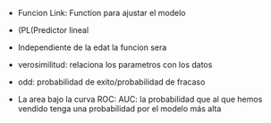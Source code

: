- Funcion Link: Function para ajustar el modelo
 - (PL(Predictor lineal

- Independiente de la edat la funcion sera
- verosimilitud: relaciona los parametros con los datos

- odd: probabilidad de exito/probabilidad de fracaso

- La area bajo la curva ROC: AUC: la probabilidad que al que hemos vendido tenga una probabilidad por el modelo más alta